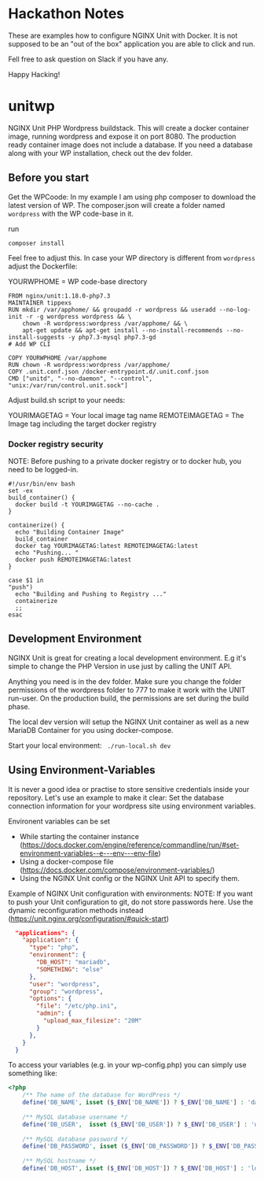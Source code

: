 # Hackathon Notes

These are examples how to configure NGINX Unit with Docker. It is not supposed to be an "out of the box" application you are able to click and run.

Fell free to ask question on Slack if you have any.

Happy Hacking!

# unitwp
NGINX Unit PHP Wordpress buildstack. This will create a docker container image, running wordpress and expose it on port 8080. The production ready container image does not include a database. If you need a database along with your WP installation, check out the dev folder.


## Before you start

Get the WPCoode:
In my example I am using php composer to download the latest version of WP. The composer.json will create a folder named `wordpress` with the WP code-base in it.

run
````shell script
composer install
````

Feel free to adjust this.
In case your WP directory is different from `wordpress` adjust the Dockerfile:

YOURWPHOME = WP code-base directory

````shell script
FROM nginx/unit:1.18.0-php7.3
MAINTAINER tippexs
RUN mkdir /var/apphome/ && groupadd -r wordpress && useradd --no-log-init -r -g wordpress wordpress && \
    chown -R wordpress:wordpress /var/apphome/ && \
    apt-get update && apt-get install --no-install-recommends --no-install-suggests -y php7.3-mysql php7.3-gd
# Add WP CLI

COPY YOURWPHOME /var/apphome
RUN chown -R wordpress:wordpress /var/apphome/
COPY .unit.conf.json /docker-entrypoint.d/.unit.conf.json
CMD ["unitd", "--no-daemon", "--control", "unix:/var/run/control.unit.sock"]
````


Adjust build.sh script to your needs:

YOURIMAGETAG = Your local image tag name
REMOTEIMAGETAG = The Image tag including the target docker registry


### Docker registry security 
NOTE: Before pushing to a private docker registry or to docker hub, you need to be logged-in.

````shell script
#!/usr/bin/env bash
set -ex
build_container() {
  docker build -t YOURIMAGETAG --no-cache .
}

containerize() {
  echo "Building Container Image"
  build_container
  docker tag YOURIMAGETAG:latest REMOTEIMAGETAG:latest
  echo "Pushing... "
  docker push REMOTEIMAGETAG:latest
}

case $1 in
"push")
  echo "Building and Pushing to Registry ..."
  containerize
  ;;
esac
````

## Development Environment
NGINX Unit is great for creating a local development environment. E.g it's simple to change the PHP Version in use just by calling the UNIT API.

Anything you need is in the dev folder. Make sure you change the folder permissions of the wordpress folder to 777 to make it work with the UNIT run-user.
On the production build, the permissions are set during the build phase.

The local dev version will setup the NGINX Unit container as well as a new MariaDB Container for you using docker-compose.

Start your local environment:
`` ./run-local.sh dev``

## Using Environment-Variables
It is never a good idea or practise to store sensitive credentials inside your repository. Let's use an example to make it clear:
Set the database connection information for your wordpress site using environment variables.

Environent variables can be set
 - While starting the container instance (https://docs.docker.com/engine/reference/commandline/run/#set-environment-variables--e---env---env-file)
 - Using a docker-compose file (https://docs.docker.com/compose/environment-variables/)
 - Using the NGINX Unit config or the NGINX Unit API to specify them.
 
Example of NGINX Unit configuration with environments:
NOTE: If you want to push your Unit configuration to git, do not store passwords here. Use the dynamic reconfiguration methods instead
(https://unit.nginx.org/configuration/#quick-start)


````json
  "applications": {
    "application": {
      "type": "php",
      "environment": {
        "DB_HOST": "mariadb",
        "SOMETHING": "else"
      },
      "user": "wordpress",
      "group": "wordpress",
      "options": {
        "file": "/etc/php.ini",
        "admin": {
          "upload_max_filesize": "20M"
        }
      },
    }
  }
````

To access your variables (e.g. in your wp-config.php) you can simply use something like:
````php
<?php
    /** The name of the database for WordPress */
    define('DB_NAME', isset ($_ENV['DB_NAME']) ? $_ENV['DB_NAME'] : 'database');
    
    /** MySQL database username */
    define('DB_USER',  isset ($_ENV['DB_USER']) ? $_ENV['DB_USER'] : 'user');
    
    /** MySQL database password */
    define('DB_PASSWORD', isset ($_ENV['DB_PASSWORD']) ? $_ENV['DB_PASSWORD'] : 'password');
    
    /** MySQL hostname */
    define('DB_HOST', isset ($_ENV['DB_HOST']) ? $_ENV['DB_HOST'] : 'localhost' );
````

